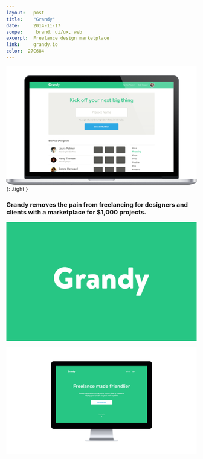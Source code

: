 ```yaml
---
layout:   post
title:    "Grandy"
date:     2014-11-17
scope:     brand, ui/ux, web
excerpt:  Freelance design marketplace
link:     grandy.io
color:  27C684
---
```


![Laptop](/images/grandy_thumbnail.png){: .tight }

<h3>Grandy removes the pain from freelancing for designers and clients with a marketplace for $1,000 projects.</h3>

![Logo](/images/grandy_logo.png)

![Laptop](/images/grandy_landing-display.png)

